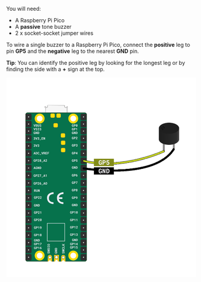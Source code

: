 You will need:

+ A Raspberry Pi Pico
+ A **passive** tone buzzer
+ 2 x socket-socket jumper wires

To wire a single buzzer to a Raspberry Pi Pico, connect the **positive** leg to pin **GP5** and the **negative** leg to the nearest **GND** pin. 

**Tip**: You can identify the positive leg by looking for the longest leg or by finding the side with a **+** sign at the top. 

![A buzzer attached to a Raspberry Pi Pico.](images/single-buzzer-wiring.png)